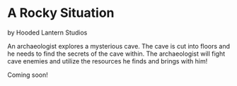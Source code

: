 # A Rocky Situation 
by Hooded Lantern Studios

An archaeologist explores a mysterious cave. The cave is cut into floors and he needs to find the secrets of the cave within. The archaeologist will fight cave enemies and utilize the resources he finds and brings with him!

Coming soon!
